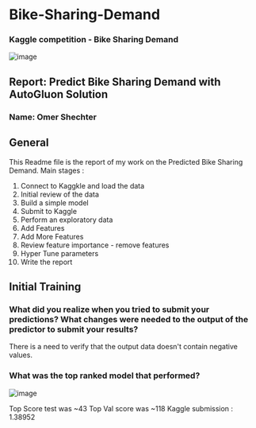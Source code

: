 # Bike-Sharing-Demand
### Kaggle competition  - Bike Sharing Demand

![image](https://user-images.githubusercontent.com/7562160/145544439-cb1b5760-32bc-499b-89c8-c85751ad8910.png)

## Report: Predict Bike Sharing Demand with AutoGluon Solution
### Name: Omer Shechter

## General 
This Readme file is the report of my work on the Predicted Bike Sharing Demand. 
Main stages :
1. Connect to Kaggkle and load the data 
2. Initial review of the data 
3. Build a simple model 
4. Submit to Kaggle 
5. Perform an exploratory data 
6. Add Features 
7. 	Add More Features 
8. Review feature importance - remove features 
9. Hyper Tune parameters 
10. Write the report 


## Initial Training
### What did you realize when you tried to submit your predictions? What changes were needed to the output of the predictor to submit your results?
There is a need to verify that the output data doesn't contain negative values.
### What was the top ranked model that performed?


![image](https://user-images.githubusercontent.com/7562160/145545579-4cad23d3-5ef5-413c-9a61-0ab1d5e10ead.png)


 
Top Score test was ~43   Top Val score was ~118
Kaggle submission  : 1.38952



